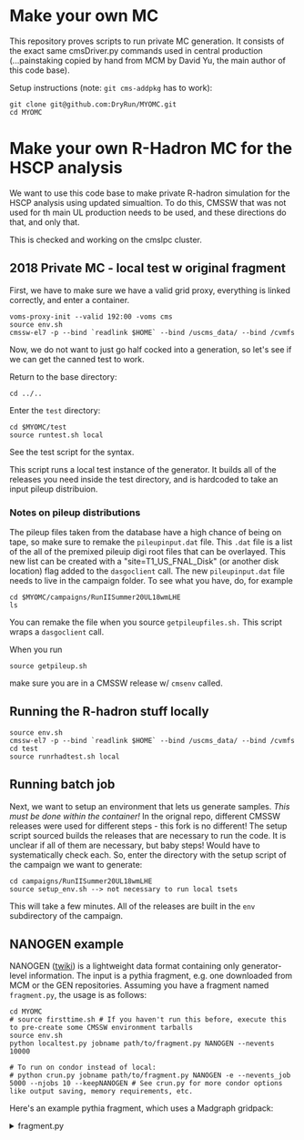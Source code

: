 # Make your own MC

This repository proves scripts to run private MC generation. It consists of the exact same cmsDriver.py commands used in central production (...painstaking copied by hand from MCM by David Yu, the main author of this code base).

Setup instructions (note: `git cms-addpkg` has to work):
```
git clone git@github.com:DryRun/MYOMC.git
cd MYOMC
```
# Make your own R-Hadron MC for the HSCP analysis

We want to use this code base to make private R-hadron simulation for the HSCP analysis using updated simualtion. To do this, CMSSW that was not used for th main UL production needs to be used, and these directions do that, and only that.

This is checked and working on the cmslpc cluster.

## 2018 Private MC - local test w original fragment

First, we have to make sure we have a valid grid proxy, everything is linked correctly, and enter a container.

```
voms-proxy-init --valid 192:00 -voms cms
source env.sh 
cmssw-el7 -p --bind `readlink $HOME` --bind /uscms_data/ --bind /cvmfs
```

Now, we do not want to just go half cocked into a generation, so let's see if we can get the canned test to work.

Return to the base directory:

```
cd ../..
```

Enter the `test` directory:

```
cd $MYOMC/test
source runtest.sh local
```

See the test script for the syntax.

This script runs a local test instance of the generator. It builds all of the releases you need inside the test directory, and is hardcoded to take an input pileup distribuion.

### Notes on pileup distributions

The pileup files taken from the database have a high chance of being on tape, so make sure to remake the `pileupinput.dat` file. This `.dat` file is a list of the all of the premixed pileuip digi root files that can be overlayed. This new list can be created  with a "site=T1_US_FNAL_Disk" (or another disk location) flag added to the `dasgoclient` call. The new `pileupinput.dat` file needs to live in the campaign folder. To see what you have, do, for example

```
cd $MYOMC/campaigns/RunIISummer20UL18wmLHE
ls
```

You can remake the file when you source `getpileupfiles.sh.` This script wraps a `dasgoclient` call.


When you run

```
source getpileup.sh
```

make sure you are in a CMSSW release w/ `cmsenv` called.


## Running the R-hadron stuff locally

```
source env.sh
cmssw-el7 -p --bind `readlink $HOME` --bind /uscms_data/ --bind /cvmfs
cd test
source runrhadtest.sh local
```

## Running batch job

Next, we want to setup an environment that lets us generate samples. *This must be done within the container!* In the orignal repo, different CMSSW releases were used for different steps - this fork is no different! The setup script sourced builds the releases that are necessary to run the code. It is unclear if all of them are necessary, but baby steps! Would have to systematically check each. So, enter the directory with the setup script of the campaign we want to generate:

```
cd campaigns/RunIISummer20UL18wmLHE
source setup_env.sh --> not necessary to run local tsets
```

This will take a few minutes. All of the releases are built in the `env` subdirectory of the campaign. 


## NANOGEN example
NANOGEN ([twiki](https://twiki.cern.ch/twiki/bin/viewauth/CMS/NanoGen)) is a lightweight data format containing only generator-level information. The input is a pythia fragment, e.g. one downloaded from MCM or the GEN repositories. Assuming you have a fragment named `fragment.py`, the usage is as follows:
```
cd MYOMC
# source firsttime.sh # If you haven't run this before, execute this to pre-create some CMSSW environment tarballs
source env.sh
python localtest.py jobname path/to/fragment.py NANOGEN --nevents 10000

# To run on condor instead of local:
# python crun.py jobname path/to/fragment.py NANOGEN -e --nevents_job 5000 --njobs 10 --keepNANOGEN # See crun.py for more condor options like output saving, memory requirements, etc.
```
Here's an example pythia fragment, which uses a Madgraph gridpack:
<details>

  <summary>fragment.py</summary>
  
  <pre>
    
import FWCore.ParameterSet.Config as cms

externalLHEProducer = cms.EDProducer("ExternalLHEProducer",
    args = cms.vstring('/eos/.../username/gridpacks/my_gridpack_slc7_amd64_gcc900_CMSSW_12_0_2_tarball.tar.xz'),
    nEvents = cms.untracked.uint32(5000),
    numberOfParameters = cms.uint32(1),
    outputFile = cms.string('cmsgrid_final.lhe'),
    generateConcurrently = cms.untracked.bool(True),
    scriptName = cms.FileInPath('GeneratorInterface/LHEInterface/data/run_generic_tarball_cvmfs.sh')
    #scriptName = cms.FileInPath('GeneratorInterface/LHEInterface/data/run_generic_tarball_xrootd.sh')
)
import FWCore.ParameterSet.Config as cms

from Configuration.Generator.Pythia8CommonSettings_cfi import *
from Configuration.Generator.MCTunes2017.PythiaCP5Settings_cfi import *
from Configuration.Generator.PSweightsPythia.PythiaPSweightsSettings_cfi import *

generator = cms.EDFilter("Pythia8ConcurrentHadronizerFilter",
    maxEventsToPrint = cms.untracked.int32(1),
    pythiaPylistVerbosity = cms.untracked.int32(1),
    pythiaHepMCVerbosity = cms.untracked.bool(False),
    comEnergy = cms.double(13000.),
    PythiaParameters = cms.PSet(
        pythia8CommonSettingsBlock,
        pythia8CP5SettingsBlock,
        pythia8PSweightsSettingsBlock,
        parameterSets = cms.vstring('pythia8CommonSettings',
                                    'pythia8CP5Settings',
                                    'pythia8PSweightsSettings'
                                    )
    )
)
    
  </pre>

</details>
